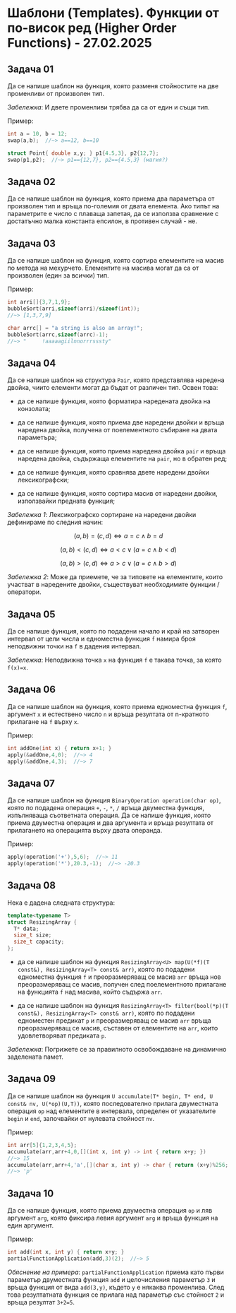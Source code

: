 # Шаблони (Templates). Функции от по-висок ред (Higher Order Functions) - 27.02.2025
## Задача 01

Да се напише шаблон на функция, която разменя стойностите на две променливи от произволен тип.

*Забележка*: И двете променливи трябва да са от един и същи тип.

Пример:

```c++
int a = 10, b = 12;
swap(a,b);  //~> a==12, b==10

struct Point{ double x,y; } p1{4.5,3}, p2{12,7};
swap(p1,p2);  //~> p1=={12,7}, p2=={4.5,3} (магия?)
```

## Задача 02

Да се напише шаблон на функция, която приема два параметъра от произволен тип и връща по-големия от двата елемента. Ако типът на параметрите е число с плаваща запетая, да се използва сравнение с достатъчно малка константа епсилон, в противен случай - не.

## Задача 03

Да се напише шаблон на функция, която сортира елементите на масив по метода на мехурчето. Елементите на масива могат да са от произволен (един за всички) тип.

Пример:

```c++
int arri[]{3,7,1,9};
bubbleSort(arri,sizeof(arri)/sizeof(int));  
//~> [1,3,7,9]

char arrc[] = "a string is also an array!";
bubbleSort(arrc,sizeof(arrc)-1);
//~> "     !aaaaagiilnnorrrsssty"
```

## Задача 04

Да се напише шаблон на структура `Pair`, която представлява наредена двойка, чиито елементи могат да бъдат от различен тип. Освен това:

- да се напише функция, която форматира наредената двойка на конзолата;

- да се напише функция, която приема две наредени двойки и връща наредена двойка, получена от поелементното събиране на двата параметъра;

- да се напише функция, която приема наредена двойка `pair` и връща наредена двойка, съдържаща елементите на `pair`, но в обратен ред;

- да се напише функция, която сравнява двете наредени двойки лексикографски;

- да се напише функция, която сортира масив от наредени двойки, използвайки предната функция;

*Забележка 1*: Лексикографско сортиране на наредени двойки дефинираме по следния начин:

$$
(a,b) = (c,d) \iff a = c \land b = d 
$$

$$
(a,b) < (c,d) \iff a < c \lor (a = c \land b < d)
$$

$$
(a,b) > (c,d) \iff a > c \lor (a = c \land b > d)
$$

*Забележка 2*: Може да приемете, че за типовете на елементите, които участват в наредените двойки, съществуват необходимите функции / оператори.

## Задача 05

Да се напише функция, която по подадени начало и край на затворен интервал от цели числа и едноместна функция `f` намира броя неподвижни точки на `f` в дадения интервал.

*Забележка*: Неподвижна точка `x` на функция `f` е такава точка, за която `f(x)=x`.

## Задача 06

Да се напише шаблон на функция, която приема едноместна функция `f`, аргумент `x` и естествено число `n` и връща резултата от n-кратното прилагане на `f` върху `x`.

Пример:

```c++
int addOne(int x) { return x+1; }
apply(&addOne,4,0);  //~> 4
apply(&addOne,4,3);  //~> 7
```

## Задача 07

Да се напише шаблон на функция `BinaryOperation operation(char op)`, която по подадена операция `+`, `-`, `*`, `/` връща двуместна функция, изпълняваща съответната операция. Да се напише функция, която приема двуместна операция и два аргумента и връща резултата от прилагането на операцията върху двата операнда.

Пример:

```c++
apply(operation('+'),5,6);  //~> 11
apply(operation('*'),20.3,-1);  //~> -20.3 
```

## Задача 08

Нека е дадена следната структура:

```c++
template<typename T>
struct ResizingArray {
  T* data;
  size_t size;
  size_t capacity;
};
```

- да се напише шаблон на функция `ResizingArray<U> map(U(*f)(T const&), ResizingArray<T> const& arr)`, която по подадени едноместна функция `f` и преоразмеряващ се масив `arr` връща нов преоразмеряващ се масив, получен след поелементното прилагане на функцията `f` над масива, който съдържа `arr`.

- да се напише шаблон на функция `ResizingArray<T> filter(bool(*p)(T const&), ResizingArray<T> const& arr)`, която по подадени едноместен предикат `p` и преоразмеряващ се масив `arr` връща преоразмеряващ се масив, съставен от елементите на `arr`, които удовлетворяват предиката `p`.

*Забележка*: Погрижете се за правилното освобождаване на динамично заделената памет.

## Задача 09

Да се напише шаблон на функция `U accumulate(T* begin, T* end, U const& nv, U(*op)(U,T))`, която последователно прилага двуместната операция `op` над елементите в интервала, определен от указателите `begin` и `end`, започвайки от нулевата стойност `nv`.

Пример:

```c++
int arr[5]{1,2,3,4,5};
accumulate(arr,arr+4,0,[](int x, int y) -> int { return x+y; })
//~> 15
accumulate(arr,arr+4,'a',[](char x, int y) -> char { return (x+y)%256; })
//~> 'p'
```

## Задача 10

Да се напише функция, която приема двуместна операция `op` и ляв аргумент `arg`, която фиксира левия аргумент `arg` и връща функция на един аргумент.

Пример:

```c++
int add(int x, int y) { return x+y; }
partialFunctionApplication(add,3)(2);  //~> 5
```

*Обяснение на примера*: `partialFunctionApplication` приема като първи параметър двуместната функция `add` и целочисления параметър `3` и връща функция от вида `add(3,y)`, където `y` е някаква променлива. След това резултатната функция се прилага над параметър със стойност `2` и връща резултат `3+2=5`. 
